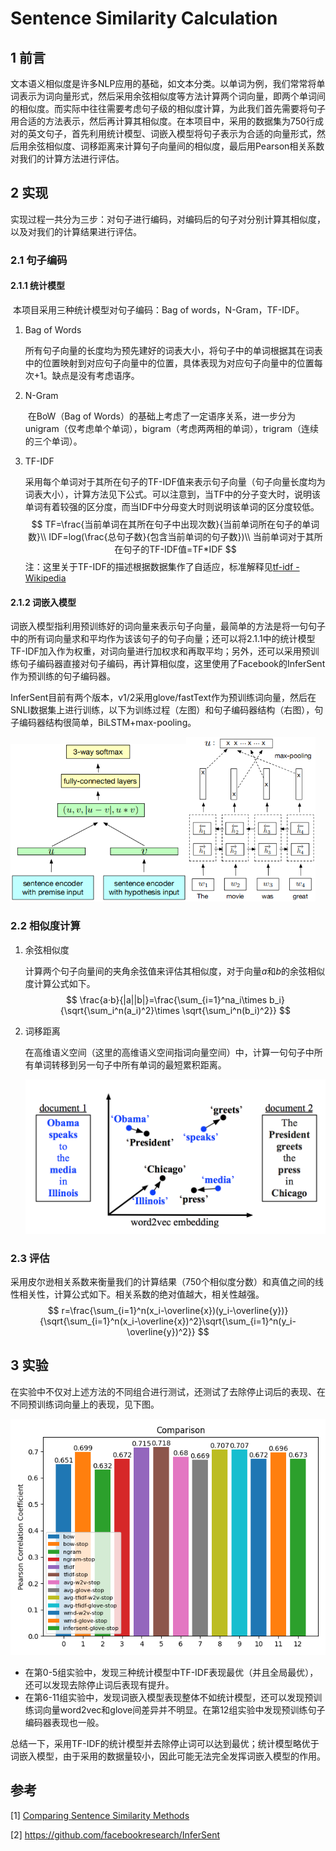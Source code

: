 # Sentence Similarity Calculation

## 1	前言

​	文本语义相似度是许多NLP应用的基础，如文本分类。以单词为例，我们常常将单词表示为词向量形式，然后采用余弦相似度等方法计算两个词向量，即两个单词间的相似度。而实际中往往需要考虑句子级的相似度计算，为此我们首先需要将句子用合适的方法表示，然后再计算其相似度。在本项目中，采用的数据集为750行成对的英文句子，首先利用统计模型、词嵌入模型将句子表示为合适的向量形式，然后用余弦相似度、词移距离来计算句子向量间的相似度，最后用Pearson相关系数对我们的计算方法进行评估。

## 2	实现

​	实现过程一共分为三步：对句子进行编码，对编码后的句子对分别计算其相似度，以及对我们的计算结果进行评估。

### 2.1	句子编码

#### 2.1.1	统计模型

​	本项目采用三种统计模型对句子编码：Bag of words，N-Gram，TF-IDF。

1. Bag of Words

   ​	所有句子向量的长度均为预先建好的词表大小，将句子中的单词根据其在词表中的位置映射到对应句子向量中的位置，具体表现为对应句子向量中的位置每次+1。缺点是没有考虑语序。

2. N-Gram

   ​	在BoW（Bag of Words）的基础上考虑了一定语序关系，进一步分为unigram（仅考虑单个单词），bigram（考虑两两相的单词），trigram（连续的三个单词）。

3. TF-IDF

   ​	采用每个单词对于其所在句子的TF-IDF值来表示句子向量（句子向量长度均为词表大小），计算方法见下公式。可以注意到，当TF中的分子变大时，说明该单词有着较强的区分度，而当IDF中分母变大时则说明该单词的区分度较低。
   $$
   TF=\frac{当前单词在其所在句子中出现次数}{当前单词所在句子的单词数}\\
   IDF=log(\frac{总句子数}{包含当前单词的句子数})\\
   当前单词对于其所在句子的TF-IDF值=TF*IDF
   $$
   注：这里关于TF-IDF的描述根据数据集作了自适应，标准解释见[tf-idf - Wikipedia](https://en.wikipedia.org/wiki/Tf%E2%80%93idf)

#### 2.1.2	词嵌入模型

​	词嵌入模型指利用预训练好的词向量来表示句子向量，最简单的方法是将一句句子中的所有词向量求和平均作为该该句子的句子向量；还可以将2.1.1中的统计模型TF-IDF加入作为权重，对词向量进行加权求和再取平均；另外，还可以采用预训练句子编码器直接对句子编码，再计算相似度，这里使用了Facebook的InferSent作为预训练的句子编码器。

​	InferSent目前有两个版本，v1/2采用glove/fastText作为预训练词向量，然后在SNLI数据集上进行训练，以下为训练过程（左图）和句子编码器结构（右图），句子编码器结构很简单，BiLSTM+max-pooling。

<img src="https://raw.githubusercontent.com/akaBATMAN3/nlp-beginner/master/imgs/202205111804098.png" alt="image-20220509204829452" style="zoom: 67%;" /><img src="https://raw.githubusercontent.com/akaBATMAN3/nlp-beginner/master/imgs/202205111806383.png" alt="image-20220509205347757" style="zoom:67%;" />

### 2.2	相似度计算

1. 余弦相似度

   计算两个句子向量间的夹角余弦值来评估其相似度，对于向量$a$和$b$的余弦相似度计算公式如下。
   $$
   \frac{a·b}{|a||b|}=\frac{\sum_{i=1}^na_i\times b_i}{\sqrt{\sum_i^n(a_i)^2}\times \sqrt{\sum_i^n(b_i)^2}}
   $$

2. 词移距离

   在高维语义空间（这里的高维语义空间指词向量空间）中，计算一句句子中所有单词转移到另一句子中所有单词的最短累积距离。

   <img src="https://raw.githubusercontent.com/akaBATMAN3/nlp-beginner/master/imgs/202205111814684.png" alt="微信图片_20220511181350" style="zoom: 50%;" />

### 2.3	评估

​	采用皮尔逊相关系数来衡量我们的计算结果（750个相似度分数）和真值之间的线性相关性，计算公式如下。相关系数的绝对值越大，相关性越强。
$$
r=\frac{\sum_{i=1}^n(x_i-\overline{x})(y_i-\overline{y})}{\sqrt{\sum_{i=1}^n(x_i-\overline{x})^2}\sqrt{\sum_{i=1}^n(y_i-\overline{y})^2}}
$$

## 3	实验

​	在实验中不仅对上述方法的不同组合进行测试，还测试了去除停止词后的表现、在不同预训练词向量上的表现，见下图。

<img src="https://raw.githubusercontent.com/akaBATMAN3/nlp-beginner/master/imgs/202205111814621.png" alt="comparison" style="zoom: 80%;" />

- 在第0-5组实验中，发现三种统计模型中TF-IDF表现最优（并且全局最优），还可以发现去除停止词后表现有提升。
- 在第6-11组实验中，发现词嵌入模型表现整体不如统计模型，还可以发现预训练词向量word2vec和glove间差异并不明显。在第12组实验中发现预训练句子编码器表现也一般。

​	总结一下，采用TF-IDF的统计模型并去除停止词可以达到最优；统计模型略优于词嵌入模型，由于采用的数据量较小，因此可能无法完全发挥词嵌入模型的作用。

## 参考

[1] [Comparing Sentence Similarity Methods](http://nlp.town/blog/sentence-similarity/)

[2] https://github.com/facebookresearch/InferSent
